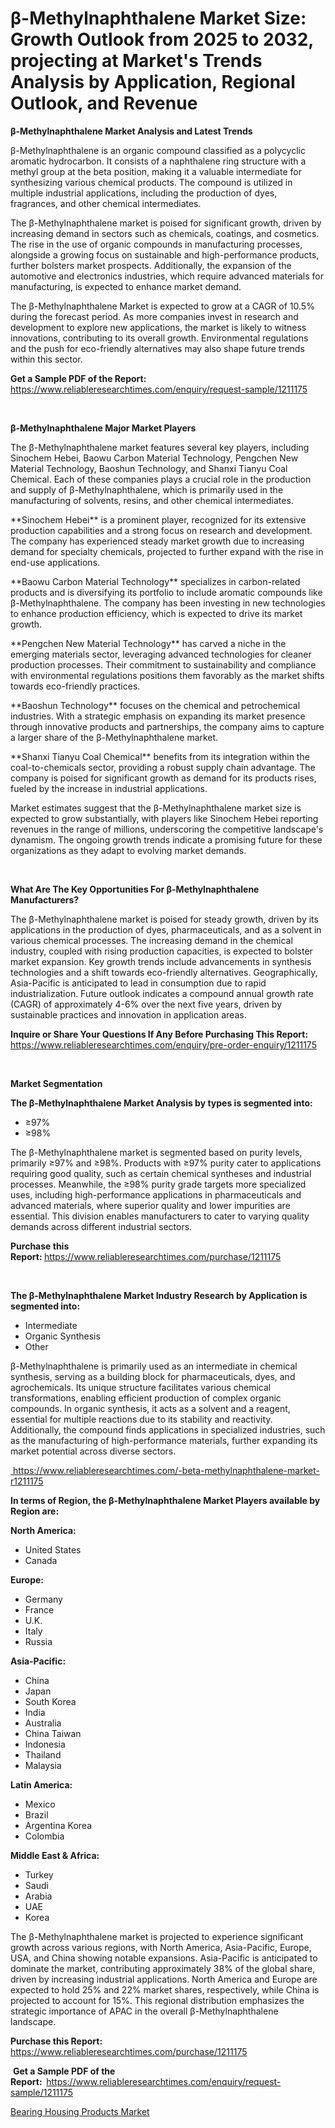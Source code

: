 <p><h1>β-Methylnaphthalene Market Size: Growth Outlook from 2025 to 2032, projecting at Market's Trends Analysis by Application, Regional Outlook, and Revenue</h1></p><p><strong>β-Methylnaphthalene Market Analysis and Latest Trends</strong></p>
<p><p>β-Methylnaphthalene is an organic compound classified as a polycyclic aromatic hydrocarbon. It consists of a naphthalene ring structure with a methyl group at the beta position, making it a valuable intermediate for synthesizing various chemical products. The compound is utilized in multiple industrial applications, including the production of dyes, fragrances, and other chemical intermediates.</p><p>The β-Methylnaphthalene market is poised for significant growth, driven by increasing demand in sectors such as chemicals, coatings, and cosmetics. The rise in the use of organic compounds in manufacturing processes, alongside a growing focus on sustainable and high-performance products, further bolsters market prospects. Additionally, the expansion of the automotive and electronics industries, which require advanced materials for manufacturing, is expected to enhance market demand.</p><p>The β-Methylnaphthalene Market is expected to grow at a CAGR of 10.5% during the forecast period. As more companies invest in research and development to explore new applications, the market is likely to witness innovations, contributing to its overall growth. Environmental regulations and the push for eco-friendly alternatives may also shape future trends within this sector.</p></p>
<p><strong>Get a Sample PDF of the Report:&nbsp;</strong> <a href="https://www.reliableresearchtimes.com/enquiry/request-sample/1211175?utm_campaign=1581&utm_medium=2&utm_source=Github&utm_content=ia&utm_term=24032025&utm_id=b-methylnaphthalene">https://www.reliableresearchtimes.com/enquiry/request-sample/1211175</a></p>
<p>&nbsp;</p>
<p><strong>β-Methylnaphthalene Major Market Players</strong></p>
<p><p>The β-Methylnaphthalene market features several key players, including Sinochem Hebei, Baowu Carbon Material Technology, Pengchen New Material Technology, Baoshun Technology, and Shanxi Tianyu Coal Chemical. Each of these companies plays a crucial role in the production and supply of β-Methylnaphthalene, which is primarily used in the manufacturing of solvents, resins, and other chemical intermediates.</p><p>**Sinochem Hebei** is a prominent player, recognized for its extensive production capabilities and a strong focus on research and development. The company has experienced steady market growth due to increasing demand for specialty chemicals, projected to further expand with the rise in end-use applications.</p><p>**Baowu Carbon Material Technology** specializes in carbon-related products and is diversifying its portfolio to include aromatic compounds like β-Methylnaphthalene. The company has been investing in new technologies to enhance production efficiency, which is expected to drive its market growth.</p><p>**Pengchen New Material Technology** has carved a niche in the emerging materials sector, leveraging advanced technologies for cleaner production processes. Their commitment to sustainability and compliance with environmental regulations positions them favorably as the market shifts towards eco-friendly practices.</p><p>**Baoshun Technology** focuses on the chemical and petrochemical industries. With a strategic emphasis on expanding its market presence through innovative products and partnerships, the company aims to capture a larger share of the β-Methylnaphthalene market.</p><p>**Shanxi Tianyu Coal Chemical** benefits from its integration within the coal-to-chemicals sector, providing a robust supply chain advantage. The company is poised for significant growth as demand for its products rises, fueled by the increase in industrial applications.</p><p>Market estimates suggest that the β-Methylnaphthalene market size is expected to grow substantially, with players like Sinochem Hebei reporting revenues in the range of millions, underscoring the competitive landscape's dynamism. The ongoing growth trends indicate a promising future for these organizations as they adapt to evolving market demands.</p></p>
<p>&nbsp;</p>
<p><strong>What Are The Key Opportunities For β-Methylnaphthalene Manufacturers?</strong></p>
<p><p>The β-Methylnaphthalene market is poised for steady growth, driven by its applications in the production of dyes, pharmaceuticals, and as a solvent in various chemical processes. The increasing demand in the chemical industry, coupled with rising production capacities, is expected to bolster market expansion. Key growth trends include advancements in synthesis technologies and a shift towards eco-friendly alternatives. Geographically, Asia-Pacific is anticipated to lead in consumption due to rapid industrialization. Future outlook indicates a compound annual growth rate (CAGR) of approximately 4-6% over the next five years, driven by sustainable practices and innovation in application areas.</p></p>
<p><strong>Inquire or Share Your Questions If Any Before Purchasing This Report:</strong> <a href="https://www.reliableresearchtimes.com/enquiry/pre-order-enquiry/1211175?utm_campaign=1581&utm_medium=2&utm_source=Github&utm_content=ia&utm_term=24032025&utm_id=b-methylnaphthalene">https://www.reliableresearchtimes.com/enquiry/pre-order-enquiry/1211175</a></p>
<p>&nbsp;</p>
<p><strong>Market Segmentation</strong></p>
<p><strong>The β-Methylnaphthalene Market Analysis by types is segmented into:</strong></p>
<p><ul><li>≥97%</li><li>≥98%</li></ul></p>
<p><p>The β-Methylnaphthalene market is segmented based on purity levels, primarily ≥97% and ≥98%. Products with ≥97% purity cater to applications requiring good quality, such as certain chemical syntheses and industrial processes. Meanwhile, the ≥98% purity grade targets more specialized uses, including high-performance applications in pharmaceuticals and advanced materials, where superior quality and lower impurities are essential. This division enables manufacturers to cater to varying quality demands across different industrial sectors.</p></p>
<p><strong>Purchase this Report:&nbsp;</strong><a href="https://www.reliableresearchtimes.com/purchase/1211175?utm_campaign=1581&utm_medium=2&utm_source=Github&utm_content=ia&utm_term=24032025&utm_id=b-methylnaphthalene">https://www.reliableresearchtimes.com/purchase/1211175</a></p>
<p>&nbsp;</p>
<p><strong>The β-Methylnaphthalene Market Industry Research by Application is segmented into:</strong></p>
<p><ul><li>Intermediate</li><li>Organic Synthesis</li><li>Other</li></ul></p>
<p><p>β-Methylnaphthalene is primarily used as an intermediate in chemical synthesis, serving as a building block for pharmaceuticals, dyes, and agrochemicals. Its unique structure facilitates various chemical transformations, enabling efficient production of complex organic compounds. In organic synthesis, it acts as a solvent and a reagent, essential for multiple reactions due to its stability and reactivity. Additionally, the compound finds applications in specialized industries, such as the manufacturing of high-performance materials, further expanding its market potential across diverse sectors.</p></p>
<p><a href="https://www.reliableresearchtimes.com/-beta-methylnaphthalene-market-r1211175?utm_campaign=1581&utm_medium=2&utm_source=Github&utm_content=ia&utm_term=24032025&utm_id=b-methylnaphthalene">&nbsp;https://www.reliableresearchtimes.com/-beta-methylnaphthalene-market-r1211175</a></p>
<p><strong>In terms of Region, the β-Methylnaphthalene Market Players available by Region are:</strong></p>
<p>
    <p> <strong> North America: </strong>
        <ul>
            <li>United States</li>
            <li>Canada</li>
        </ul>
        </p> 
    <p> <strong> Europe: </strong>
        <ul>
            <li>Germany</li>
            <li>France</li>
            <li>U.K.</li>
            <li>Italy</li>
            <li>Russia</li>
        </ul>
        </p> 
    <p> <strong> Asia-Pacific: </strong>
        <ul>
            <li>China</li>
            <li>Japan</li>
            <li>South Korea</li>
            <li>India</li>
            <li>Australia</li>
            <li>China Taiwan</li>
            <li>Indonesia</li>
            <li>Thailand</li>
            <li>Malaysia</li>
        </ul>
        </p> 
    <p> <strong> Latin America: </strong>
        <ul>
            <li>Mexico</li>
            <li>Brazil</li>
            <li>Argentina Korea</li>
            <li>Colombia</li>
        </ul>
        </p> 
    <p> <strong> Middle East & Africa: </strong>
        <ul>
            <li>Turkey</li>
            <li>Saudi</li>
            <li>Arabia</li>
            <li>UAE</li>
            <li>Korea</li>
        </ul>
    </p>
    </p>
<p><p>The β-Methylnaphthalene market is projected to experience significant growth across various regions, with North America, Asia-Pacific, Europe, USA, and China showing notable expansions. Asia-Pacific is anticipated to dominate the market, contributing approximately 38% of the global share, driven by increasing industrial applications. North America and Europe are expected to hold 25% and 22% market shares, respectively, while China is projected to account for 15%. This regional distribution emphasizes the strategic importance of APAC in the overall β-Methylnaphthalene landscape.</p></p>
<p><strong>Purchase this Report: </strong><a href="https://www.reliableresearchtimes.com/purchase/1211175?utm_campaign=1581&utm_medium=2&utm_source=Github&utm_content=ia&utm_term=24032025&utm_id=b-methylnaphthalene">https://www.reliableresearchtimes.com/purchase/1211175</a></p>
<p>&nbsp;<strong>Get a Sample PDF of the Report:&nbsp;&nbsp;</strong><a href="https://www.reliableresearchtimes.com/enquiry/request-sample/1211175?utm_campaign=1581&utm_medium=2&utm_source=Github&utm_content=ia&utm_term=24032025&utm_id=b-methylnaphthalene">https://www.reliableresearchtimes.com/enquiry/request-sample/1211175</a></p>
<p><strong></strong></p>
<p><p><a href="https://github.com/djoeamakeh/Market-Research-Report-List-1/blob/main/bearing-housing-products-market.md?utm_campaign=1581&utm_medium=2&utm_source=Github&utm_content=ia&utm_term=24032025&utm_id=b-methylnaphthalene">Bearing Housing Products Market</a></p></p>